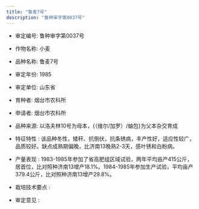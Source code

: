 ```yaml
---
title: "鲁麦7号"
description: "鲁种审字第0037号"
---
```

* 审定编号:  鲁种审字第0037号

*  作物名称:  小麦

*  品种名称:  鲁麦7号

*  审定年份:  1985

*  审定单位:  山东省

* 育种者:  烟台市农科所

*  申请者:  烟台市农科所

*  品种来源:  以洛夫林10号为母本，{（维尔/加罗）/蚰包}为父本杂交育成

*  特征特性 : 
该品种冬性，矮秆、抗倒伏，抗条锈病，丰产性好，适应性较广，品质较好。缺点成熟期偏晚，比济南13晚熟2-3天，感叶锈和白粉病。
 
*  产量表现 : 
1983-1985年参加了省高肥组区域试验，两年平均亩产415公斤，居首位，比对照种济南13增产18.1%。1984-1985年参加生产试验，平均亩产379.4公斤，比对照种济南13增产29.8%。

*  栽培技术要点 : 


*  审定意见 : 

